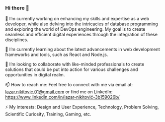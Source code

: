 ### Hi there 👋

🔭 I’m currently working on enhancing my skills and expertise as a web developer, while also delving into the intricacies of database programming and exploring the world of DevOps engineering. My goal is to create seamless and efficient digital experiences through the integration of these disciplines.

🌱 I’m currently learning about the latest advancements in web development frameworks and tools, such as React and Node.js.

👯 I’m looking to collaborate with like-minded professionals to create solutions that could be put into action for various challenges and opportunities in digital realm.

📫 How to reach me: Feel free to connect with me via email at: lazar.nikitovic.01@gmail.com or find me on LinkedIn: https://www.linkedin.com/in/lazar-nikitović-3b159026b/

⚡ My interests: Design and User Experience, Technology, Problem Solving, Scientific Curiosity, Training, Gaming, etc.
